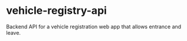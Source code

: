 # vehicle-registry-api
Backend API for a vehicle registration web app that allows entrance and leave.
